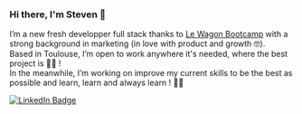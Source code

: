 <!--
**StvnPzn/stvnpzn** is a ✨ _special_ ✨ repository because its `README.md` (this file) appears on your GitHub profile.

Here are some ideas to get you started:

- 🔭 I’m currently working on ...
- 🌱 I’m currently learning ...
- 👯 I’m looking to collaborate on ...
- 🤔 I’m looking for help with ...
- 💬 Ask me about ...
- 📫 How to reach me: ...
- 😄 Pronouns: ...
- ⚡ Fun fact: ...
-->
### Hi there, I'm Steven 👋
<p>I’m a new fresh developper full stack thanks to <a href="https://www.lewagon.com/">Le Wagon Bootcamp</a> with a strong background in marketing (in love with product and growth 🤓).<br>
Based in Toulouse, I’m open to work anywhere it's needed, where the best project is 🤙🏼 !<br>
In the meanwhile, I’m working on improve my current skills to be the best as possible and learn, learn and always learn ! 💪🏼</p>

<p>
  <a href="https://www.linkedin.com/in/stevenpzn/">
    <img src="https://img.shields.io/badge/-@stevenpouzon-0077B5?style=flat-square&amp;labelColor=0077B5&amp;logo=LinkedIn" alt="LinkedIn Badge">
  </a>
</p>
